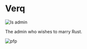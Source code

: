 # Verq

![Is admin](https://badgen.net/static/status/admin/blue?icon=discord)

The admin who wishes to marry Rust.

![pfp](../../assets/pfp/verq.png)
